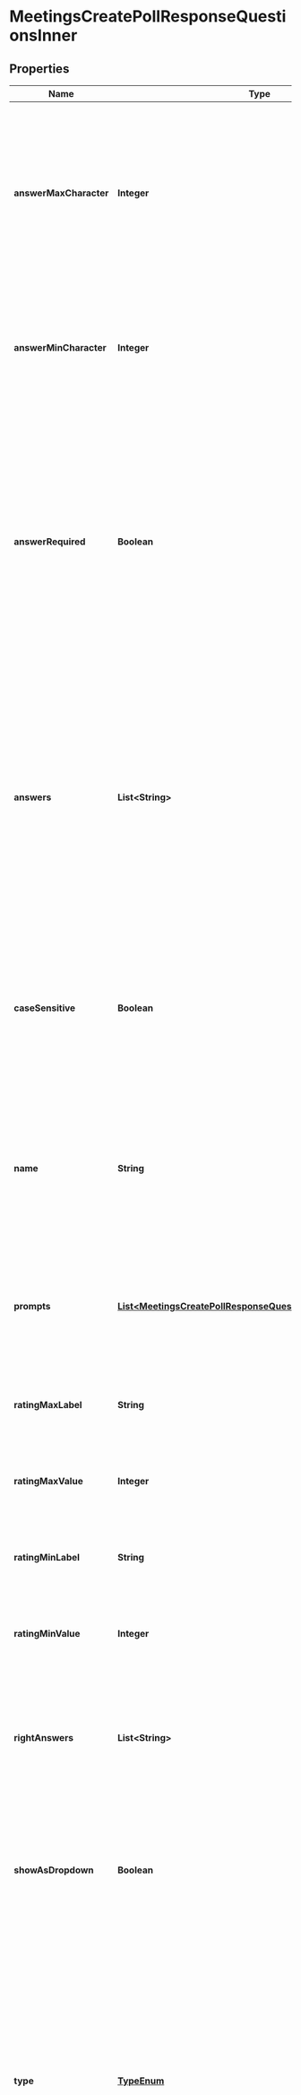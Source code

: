 

# MeetingsCreatePollResponseQuestionsInner


## Properties

| Name | Type | Description | Notes |
|------------ | ------------- | ------------- | -------------|
|**answerMaxCharacter** | **Integer** | The allowed maximum number of characters. This field only applies to &#x60;short_answer&#x60; and &#x60;long_answer&#x60; polls:  * For &#x60;short_answer&#x60; polls, a maximum of 500 characters.  * For &#x60;long_answer&#x60; polls, a maximum of 2,000 characters. |  [optional] |
|**answerMinCharacter** | **Integer** | The allowed minimum number of characters. This field only applies to &#x60;short_answer&#x60; and &#x60;long_answer&#x60; polls. You must provide at least a **one** character minimum value. |  [optional] |
|**answerRequired** | **Boolean** | Whether participants must answer the question:  * &#x60;true&#x60; &amp;mdash; The participant must answer the question.  * &#x60;false&#x60; &amp;mdash; The participant does not need to answer the question.   **Note:**  * When the poll&#39;s &#x60;type&#x60; value is &#x60;1&#x60; (Poll), this value defaults to &#x60;true&#x60;.  * When the poll&#39;s &#x60;type&#x60; value is the &#x60;2&#x60; (Advanced Poll) or &#x60;3&#x60; (Quiz) values, this value defaults to &#x60;false&#x60;. |  [optional] |
|**answers** | **List&lt;String&gt;** | The poll question&#39;s available answers. This field requires a **minimum** of two answers.   * For &#x60;single&#x60; and &#x60;multiple&#x60; polls, you can only provide a maximum of 10 answers.  * For &#x60;matching&#x60; polls, you can only provide a maximum of 16 answers.  * For &#x60;rank_order&#x60; polls, you can only provide a maximum of seven answers. |  [optional] |
|**caseSensitive** | **Boolean** | Whether the correct answer is case sensitive. This field only applies to &#x60;fill_in_the_blank&#x60; polls:  * &#x60;true&#x60; &amp;mdash; The answer is case-sensitive.  * &#x60;false&#x60; &amp;mdash; The answer is not case-sensitive.   This value defaults to &#x60;false&#x60;. |  [optional] |
|**name** | **String** | The poll question, up to 255 characters.   For &#x60;fill_in_the_blank&#x60; polls, this field is the poll&#39;s question. For each value that the user must fill in, ensure that there are the same number of &#x60;right_answers&#x60; values. |  [optional] |
|**prompts** | [**List&lt;MeetingsCreatePollResponseQuestionsInnerPromptsInner&gt;**](MeetingsCreatePollResponseQuestionsInnerPromptsInner.md) | Information about the prompt questions. This field only applies to &#x60;matching&#x60; and &#x60;rank_order&#x60; polls. You **must** provide a minimum of two prompts, up to a maximum of 10 prompts. |  [optional] |
|**ratingMaxLabel** | **String** | The high score label used for the &#x60;rating_max_value&#x60; field.   This field only applies to the &#x60;rating_scale&#x60; poll. |  [optional] |
|**ratingMaxValue** | **Integer** | The rating scale&#39;s maximum value, up to a maximum value of 10.   This field only applies to the &#x60;rating_scale&#x60; poll. |  [optional] |
|**ratingMinLabel** | **String** | The low score label used for the &#x60;rating_min_value&#x60; field.   This field only applies to the &#x60;rating_scale&#x60; poll. |  [optional] |
|**ratingMinValue** | **Integer** | The rating scale&#39;s minimum value. This value cannot be less than zero.   This field only applies to the &#x60;rating_scale&#x60; poll. |  [optional] |
|**rightAnswers** | **List&lt;String&gt;** | The poll question&#39;s correct answer(s). This field is **required** if the poll&#39;s &#x60;type&#x60; value is &#x60;3&#x60; (Quiz).    For &#x60;single&#x60; and &#x60;matching&#x60; polls, this field only accepts one answer. |  [optional] |
|**showAsDropdown** | **Boolean** | Whether to display the radio selection as a drop-down box:  * &#x60;true&#x60; &amp;mdash; Show as a drop-down box.  * &#x60;false&#x60; &amp;mdash; Do not show as a drop-down box.   This value defaults to &#x60;false&#x60;. |  [optional] |
|**type** | [**TypeEnum**](#TypeEnum) | The poll&#39;s question and answer type:  * &#x60;single&#x60; &amp;mdash; Single choice.  * &#x60;multiple&#x60; &amp;mdash; Multiple choice.  * &#x60;matching&#x60; &amp;mdash; Matching.  * &#x60;rank_order&#x60; &amp;mdash; Rank order.  * &#x60;short_answer&#x60; &amp;mdash; Short answer.  * &#x60;long_answer&#x60; &amp;mdash; Long answer.  * &#x60;fill_in_the_blank&#x60; &amp;mdash; Fill in the blank.  * &#x60;rating_scale&#x60; &amp;mdash; Rating scale. |  [optional] |



## Enum: TypeEnum

| Name | Value |
|---- | -----|
| SINGLE | &quot;single&quot; |
| MULTIPLE | &quot;multiple&quot; |
| MATCHING | &quot;matching&quot; |
| RANK_ORDER | &quot;rank_order&quot; |
| SHORT_ANSWER | &quot;short_answer&quot; |
| LONG_ANSWER | &quot;long_answer&quot; |
| FILL_IN_THE_BLANK | &quot;fill_in_the_blank&quot; |
| RATING_SCALE | &quot;rating_scale&quot; |



